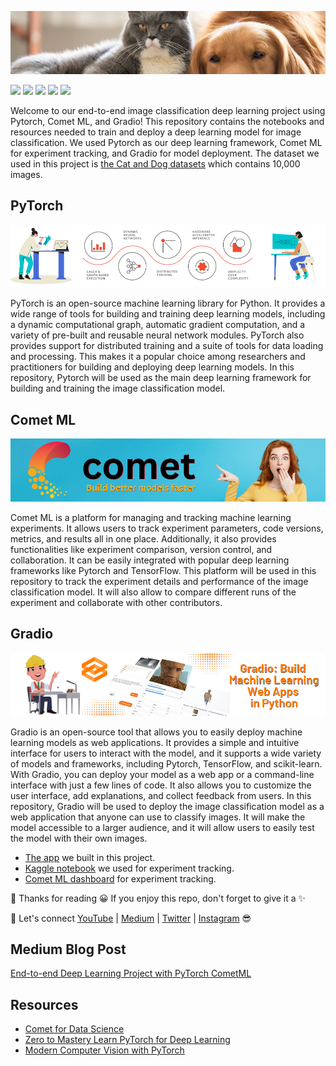 ![](https://github.com/TirendazAcademy/End-to-End-Image-Classification-Project/blob/main/images/images/dog-cat.png?raw=true)

[![](https://img.shields.io/badge/Python-0002A1?&style=plastic&logo=python&logoColor=white)]()
[![](https://img.shields.io/badge/Pytorch-FF1E00?&style=plastic&logo=pytorch&logoColor=white)]()
[![](https://img.shields.io/badge/CometML-850000?&style=plastic&logo=comet&logoColor=white)]()
[![](https://img.shields.io/badge/Gradio-darkgreen?&style=plastic&logo=gradio&logoColor=white)]()
[![](https://img.shields.io/badge/DeepLearning-A31ACB?&style=plastic&logo=deeplearning&logoColor=white)]()

Welcome to our end-to-end image classification deep learning project using Pytorch, Comet ML, and Gradio! This repository contains the notebooks and resources needed to train and deploy a deep learning model for image classification. We used Pytorch as our deep learning framework, Comet ML for experiment tracking, and Gradio for model deployment. The dataset we used in this project is [the Cat and Dog datasets](https://www.kaggle.com/code/tirendazacademy/experiment-tracking-with-comet-ml-pytorch) which contains 10,000 images.

## PyTorch

![](https://github.com/TirendazAcademy/End-to-End-Image-Classification-Project/blob/main/images/images/pytroch_features.png?raw=true)

PyTorch is an open-source machine learning library for Python. It provides a wide range of tools for building and training deep learning models, including a dynamic computational graph, automatic gradient computation, and a variety of pre-built and reusable neural network modules. PyTorch also provides support for distributed training and a suite of tools for data loading and processing. This makes it a popular choice among researchers and practitioners for building and deploying deep learning models. In this repository, Pytorch will be used as the main deep learning framework for building and training the image classification model.

## Comet ML

![](https://github.com/TirendazAcademy/Comet-ML-Tutorials/raw/main/Images/comet-ml.png)

Comet ML is a platform for managing and tracking machine learning experiments. It allows users to track experiment parameters, code versions, metrics, and results all in one place. Additionally, it also provides functionalities like experiment comparison, version control, and collaboration. It can be easily integrated with popular deep learning frameworks like Pytorch and TensorFlow. This platform will be used in this repository to track the experiment details and performance of the image classification model. It will also allow to compare different runs of the experiment and collaborate with other contributors.

## Gradio

![](https://github.com/TirendazAcademy/End-to-End-Image-Classification-Project/blob/main/images/images/gradio.png?raw=true)

Gradio is an open-source tool that allows you to easily deploy machine learning models as web applications. It provides a simple and intuitive interface for users to interact with the model, and it supports a wide variety of models and frameworks, including Pytorch, TensorFlow, and scikit-learn. With Gradio, you can deploy your model as a web app or a command-line interface with just a few lines of code. It also allows you to customize the user interface, add explanations, and collect feedback from users. In this repository, Gradio will be used to deploy the image classification model as a web application that anyone can use to classify images. It will make the model accessible to a larger audience, and it will allow users to easily test the model with their own images.

- [The app](https://huggingface.co/spaces/Tirendaz/pytorch_cat_vs_dog) we built in this project.
- [Kaggle notebook](https://www.kaggle.com/code/tirendazacademy/experiment-tracking-with-comet-ml-pytorch) we used for experiment tracking.
- [Comet ML dashboard](https://www.comet.com/tirendaz-academy/experiment-tracking/view/new/panels) for experiment tracking.

📌 Thanks for reading 😀 If you enjoy this repo, don't forget to give it a ✨

🔗 Let's connect [YouTube](http://youtube.com/tirendazacademy) | [Medium](http://tirendazacademy.medium.com) | [Twitter](http://twitter.com/tirendazacademy) | [Instagram](https://www.instagram.com/tirendazacademy) 😎

## Medium Blog Post

[End-to-end Deep Learning Project with PyTorch CometML](https://medium.com/cometheartbeat/end-to-end-deep-learning-project-with-pytorch-comet-ml-974d22c1cc65)

## Resources

- [Comet for Data Science](https://www.packtpub.com/product/comet-for-data-science/9781801814430)
- [Zero to Mastery Learn PyTorch for Deep Learning](https://www.learnpytorch.io/)
- [Modern Computer Vision with PyTorch](https://www.amazon.com/Modern-Computer-Vision-PyTorch-applications/dp/1839213477)


